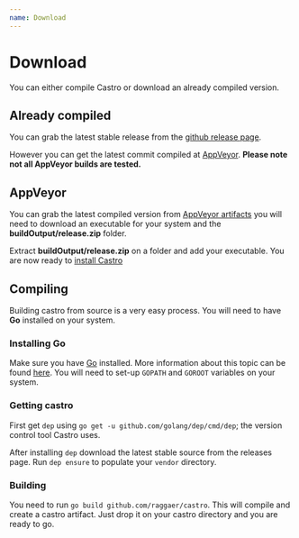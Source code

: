 ```yaml
---
name: Download
---
```


# Download

You can either compile Castro or download an already compiled version.

## Already compiled

You can grab the latest stable release from the [github release page](https://github.com/Raggaer/castro/releases). 

However you can get the latest commit compiled at [AppVeyor](https://ci.appveyor.com/project/Raggaer/castro). **Please note not all AppVeyor builds are tested.**

## AppVeyor

You can grab the latest compiled version from [AppVeyor artifacts](https://ci.appveyor.com/project/Raggaer/castro/build/artifacts) you will need to download an executable for your system and the **buildOutput/release.zip** folder.

Extract **buildOutput/release.zip** on a folder and add your executable. You are now ready to [install Castro](https://castroaac.org/docs/home/installation)

## Compiling

Building castro from source is a very easy process. You will need to have **Go** installed on your system.

### Installing Go

Make sure you have [Go](https://golang.org/) installed. More information about this topic can be found [here](https://golang.org/doc/install/source). You will need to set-up `GOPATH` and `GOROOT` variables on your system.

### Getting castro

First get `dep` using `go get -u github.com/golang/dep/cmd/dep`; the version control tool Castro uses. 

After installing `dep` download the latest stable source from the releases page. Run `dep ensure` to populate your `vendor` directory.

### Building

You need to run `go build github.com/raggaer/castro`. This will compile and create a castro artifact. Just drop it on your castro directory and you are ready to go.